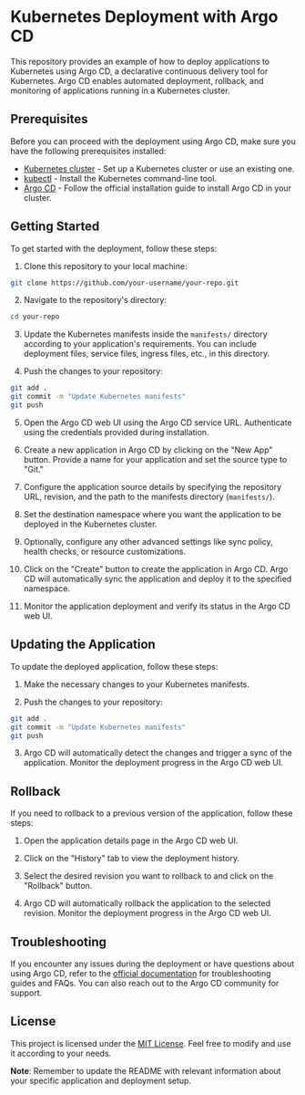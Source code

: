 # Kubernetes Deployment with Argo CD

This repository provides an example of how to deploy applications to Kubernetes using Argo CD, a declarative continuous delivery tool for Kubernetes. Argo CD enables automated deployment, rollback, and monitoring of applications running in a Kubernetes cluster.

## Prerequisites

Before you can proceed with the deployment using Argo CD, make sure you have the following prerequisites installed:

- [Kubernetes cluster](https://kubernetes.io/docs/setup/) - Set up a Kubernetes cluster or use an existing one.
- [kubectl](https://kubernetes.io/docs/tasks/tools/) - Install the Kubernetes command-line tool.
- [Argo CD](https://argoproj.github.io/argo-cd/getting_started/) - Follow the official installation guide to install Argo CD in your cluster.

## Getting Started

To get started with the deployment, follow these steps:

1. Clone this repository to your local machine:

```bash
git clone https://github.com/your-username/your-repo.git
```

2. Navigate to the repository's directory:

```bash
cd your-repo
```

3. Update the Kubernetes manifests inside the `manifests/` directory according to your application's requirements. You can include deployment files, service files, ingress files, etc., in this directory.

4. Push the changes to your repository:

```bash
git add .
git commit -m "Update Kubernetes manifests"
git push
```

5. Open the Argo CD web UI using the Argo CD service URL. Authenticate using the credentials provided during installation.

6. Create a new application in Argo CD by clicking on the "New App" button. Provide a name for your application and set the source type to "Git."

7. Configure the application source details by specifying the repository URL, revision, and the path to the manifests directory (`manifests/`).

8. Set the destination namespace where you want the application to be deployed in the Kubernetes cluster.

9. Optionally, configure any other advanced settings like sync policy, health checks, or resource customizations.

10. Click on the "Create" button to create the application in Argo CD. Argo CD will automatically sync the application and deploy it to the specified namespace.

11. Monitor the application deployment and verify its status in the Argo CD web UI.

## Updating the Application

To update the deployed application, follow these steps:

1. Make the necessary changes to your Kubernetes manifests.

2. Push the changes to your repository:

```bash
git add .
git commit -m "Update Kubernetes manifests"
git push
```

3. Argo CD will automatically detect the changes and trigger a sync of the application. Monitor the deployment progress in the Argo CD web UI.

## Rollback

If you need to rollback to a previous version of the application, follow these steps:

1. Open the application details page in the Argo CD web UI.

2. Click on the "History" tab to view the deployment history.

3. Select the desired revision you want to rollback to and click on the "Rollback" button.

4. Argo CD will automatically rollback the application to the selected revision. Monitor the deployment progress in the Argo CD web UI.

## Troubleshooting

If you encounter any issues during the deployment or have questions about using Argo CD, refer to the [official documentation](https://argoproj.github.io/argo-cd/) for troubleshooting guides and FAQs. You can also reach out to the Argo CD community for support.

## License

This project is licensed under the [MIT License](LICENSE). Feel free to modify and use it according to your needs.

**Note**: Remember to update the README with relevant information about your specific application and deployment setup.
